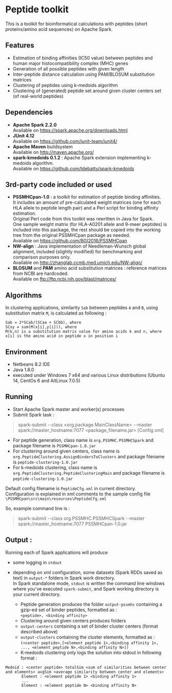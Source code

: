 # Peptide toolkit
This is a toolkit for bioinformatical calculations with peptides (short proteins/amino acid sequences) on Apache Spark.

## Features
 - Estimation of binding affinities (IC50 value) between peptides and human major histocompatibility complex (MHC) genes
 - Generation of all possible peptides with given length
 - Inter-peptide distance calculation using PAM/BLOSUM substitution matrices 
 - Clustering of peptides using k-medoids algorithm
 - Clustering of (generated) peptide set around given cluster centers set (of real-world peptides)

## Dependencies
 - **Apache Spark 2.2.0**  
    Available on <https://spark.apache.org/downloads.html>
 - **JUnit 4.12**  
    Available on <https://github.com/junit-team/junit4/>
 - **Apache Maven** buildsystem  
    Available on <http://maven.apache.org/>
 - **spark-kmedoids 0.1.2** : Apache Spark extension implementing k-medoids algorithm.  
    Available on <https://github.com/tdebatty/spark-kmedoids>

## 3rd-party code included or used
 - **PSSMHCpan-1.0**  : a toolkit for estimation of peptide binding affinities.  
It includes an amount of pre-calculated weight matrices (one for each HLA allele to peptide length pair) and a Perl script for binding affinity estimation.  
Original Perl code from this toolkit was rewritten in Java for Spark.  
One sample weight matrix (for HLA-A0201 allele and 9-meer peptides) is included into this package, the rest should be copied into the working tree from the original PSSMHCpan package as needed.  
Available on <https://github.com/BGI2016/PSSMHCpan>  
 - **NW-align** : Java implementation of Needleman-Wunsch global alignment, included (slightly modified) for benchmarking and comparison purposes only.  
Available on <http://zhanglab.ccmb.med.umich.edu/NW-align/>
 - **BLOSUM** and **PAM** amino acid substitution matrices :  reference matrices from NCBI are hardcoded.  
Available on <ftp://ftp.ncbi.nih.gov/blast/matrices/>

## Algorithms
In clustering applications, similarity `Sab` between peptides `A` and `B`, using substitution matrix `M`, is calculated as following :  
```
Sab = 2*SCab/(SCaa + SCbb), where  
SCxy = sum(M(x[i],y[i])), where  
M(k,n) is a substitution matrix value for amino acids k and n, where  
x[i] is the amino acid in peptide x in position i  
```

## Environment
 - Netbeans 8.2 IDE
 - Java 1.8.0
 - executed under Windows 7 x64 and various Linux distributions (Ubuntu 14, CentOs 6 and AltLinux 7.0.5)

## Running
 - Start Apache Spark master and worker(s) processes
 - Submit Spark task : 
>spark-submit --class <org.package.MainClassName> --master spark://master_hostname:7077 <package_filename.jar> [Config.xml]  

  * For peptide generation, class name is `org.PSSMHC.PSSMHCSpark` and package filename is `PSSMHCpan-1.0.jar`
  * For clustering around given centers, class name is `org.PeptideClustering.AssignBindersToClusters` and package filename is `peptide-clustering-1.0.jar`
  * For k-medoids clustering, class name is `org.PeptideClustering.PeptideClusteringMain` and package filename is `peptide-clustering-1.0.jar`

Default config filename is `PeptideCfg.xml` in current directory.  
Configuration is explained in xml comments to the sample config file `\PSSMHCpan\src\main\resources\PeptideCfg.xml`

So, example command line is : 
>spark-submit --class org.PSSMHC.PSSMHCSpark --master spark://master_hostname:7077 PSSMHCpan-1.0.jar

## Output : 
Running each of Spark applications will produce 
 - some logging in `stdout`
 - depending on xml configuration, some datasets (Spark RDDs saved as text) in `output-*` folders in Spark work directory.  
In Spark standalone mode, `stdout` is written the command line windows where you've executed `spark-submit`, and Spark working directory is your current directory.  
    
    * Peptide generation produces the folder `output-pssmhc` containing a gzip-ed set of binder peptides, formatted as :  
    `<peptide>, <binding affinity>`
    * Clustering around given centers produces folders 
    - `output-centers` containing a set of binder cluster centers (format described above) 
    - `output-clusters` containing the cluster elements, formatted as :  
    `(<center peptide>,[<element peptide 1>,<binding affinity 1>, ..., <element peptide N>,<binding affinity N>])`
    * K-medoids clustering only logs the solution into stdout in following format : 
```
Medoid : <center peptide> totalSim <sum of similarities between center and elements> avgSim <average similarity between center and elements>  
       Element : <element peptide 1> <binding affinity 1>  
       ...  
       Element : <element peptide N> <binding affinity N>  
```
